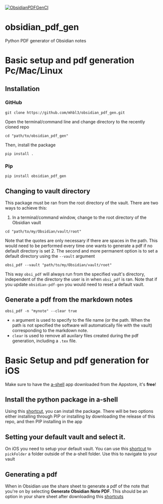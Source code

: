 [![ObsidianPDFGenCI](https://github.com/mhbl3/obsidian_pdf_gen/actions/workflows/python-app.yml/badge.svg?branch=main)](https://github.com/mhbl3/obsidian_pdf_gen/actions/workflows/python-app.yml)
# obsidian_pdf_gen
 Python PDF generator of Obsidian notes
# Basic setup and pdf generation Pc/Mac/Linux
## Installation
### GitHub
```shell
git clone https://github.com/mhbl3/obsidian_pdf_gen.git
```
Open the terminal/command line and change directory to the recently cloned repo
```shell
cd "path/to/obsidian_pdf_gen"
```
Then, install the package
```shell
pip install .
```
### Pip
```shell
pip install obsidian_pdf_gen
```
## Changing to vault directory
This package must be ran from the root directory of the vault. There are two ways to achieve this: 
1. In a terminal/command window, change to the root directory of the Obsidian vault
```shell
cd "path/to/my/Obsidian/vault/root"
```
Note that the quotes are only necessary if there are spaces in the path. This would need to be performed every time one wants to generate a pdf if no default directory is set
2. The second and more permanent option is to set a default directory using the `--vault` argument 
```shell
obsi_pdf --vault "path/to/my/Obsidian/vault/root"
```
This way `obsi_pdf` will always run from the specified vault's directory, independent of the directory the user is in when `obsi_pdf` is ran.
Note that if you update `obsidian-pdf-gen` you would need to reset a default vault. 
## Generate a pdf from the markdown notes
```shell
obsi_pdf -n "mynote" --clear true
```
- `n` argument is used to specify to the file name (or the path. When the path is not specified the software will automatically file with the vault) corresponding to the markdown note. 
- `clear` is used to remove all auxilary files created during the pdf generation, including a `.tex` file.
# Basic Setup and pdf generation for iOS
Make sure to have the [a-shell](https://apps.apple.com/us/app/a-shell/id1473805438) app downloaded from the Appstore, it's **free**!
## Install the python package in a-shell
Using this [shortcut](https://www.icloud.com/shortcuts/6bca6376fa49422885d8972bb9ea4a46), you can install the package. There will be two options either installing through PIP or installing by downloading the release of this repo, and then PIP installing in the app
## Setting your default vault and select it.
On iOS you need to setup your default vault. You can use this [shortcut](https://www.icloud.com/shortcuts/4b22c1fc8afd47ccb1d088a3f951f9b9) to `pickFolder` a folder outside of the a-shell folder. Use this to navigate to your vault
## Generating a pdf
When in Obsidian use the share sheet to generate a pdf of the note that you're on by selecting **Generate Obsidian Note PDF**. This should be an option in your share sheet after downloading this [shortcuts](https://www.icloud.com/shortcuts/e2106e7b1ce54f11a9511f8d33994131)
